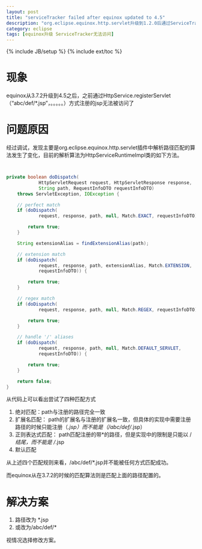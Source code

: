 ```yaml
---
layout: post
title: "serviceTracker failed after equinox updated to 4.5"
description: "org.eclipse.equinox.http.servlet升级到1.2.0后通过ServiceTracker注册的servlet无法访问"
category: eclipse
tags: [equinox升级 ServiceTracker无法访问]
---
```

{% include JB/setup %}
{% include ext/toc %}

# 现象 #

equinox从3.7.2升级到4.5之后，之前通过HttpService.registerServlet（“abc/def/*.jsp”，。。。。。）方式注册的jsp无法被访问了

# 问题原因 #

经过调试，发现主要是org.eclipse.equinox.http.servlet插件中解析路径匹配的算法发生了变化，目前的解析算法为HttpServiceRuntimeImpl类的如下方法。


```java


private boolean doDispatch(
			HttpServletRequest request, HttpServletResponse response,
			String path, RequestInfoDTO requestInfoDTO)
	throws ServletException, IOException {

	// perfect match
	if (doDispatch(
			request, response, path, null, Match.EXACT, requestInfoDTO)) {

		return true;
	}

	String extensionAlias = findExtensionAlias(path);

	// extension match
	if (doDispatch(
			request, response, path, extensionAlias, Match.EXTENSION,
			requestInfoDTO)) {

		return true;
	}

	// regex match
	if (doDispatch(
			request, response, path, null, Match.REGEX, requestInfoDTO)) {

		return true;
	}

	// handle '/' aliases
	if (doDispatch(
			request, response, path, null, Match.DEFAULT_SERVLET,
			requestInfoDTO)) {

		return true;
	}

	return false;
}


```

从代码上可以看出尝试了四种匹配方式
1. 绝对匹配：path与注册的路径完全一致
2. 扩展名匹配： path的扩展名与注册的扩展名一致，但具体的实现中需要注册路径的时候只能注册（*.jsp）而不能是（/abc/def/*.jsp）
3. 正则表达式匹配： path匹配注册的带*的路径，但是实现中的限制是只能以 /*结尾，而不能是 /*.jsp
4. 默认匹配

从上述四个匹配规则来看，/abc/def/*.jsp并不能被任何方式匹配成功。

而equinox从在3.7.2的时候的匹配算法则是匹配上面的路径配置的。


# 解决方案 #

1. 路径改为 *.jsp
2. 或改为/abc/def/*

视情况选择修改方案。